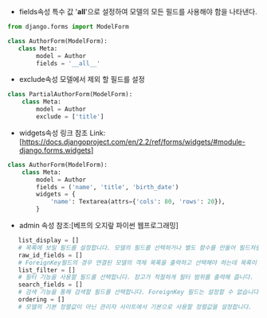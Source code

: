
* fields속성 특수 값 '__all__'으로 설정하여 모델의 모든 필드를 사용해야 함을 나타낸다. 

```python
from django.forms import ModelForm

class AuthorForm(ModelForm):
   class Meta:
        model = Author
        fields = '__all__'
```     
* exclude속성 모델에서 제외 할 필드를 설정 
```python
class PartialAuthorForm(ModelForm):
    class Meta:
        model = Author
        exclude = ['title']
```        
* widgets속성 링크 참조 Link:[https://docs.djangoproject.com/en/2.2/ref/forms/widgets/#module-django.forms.widgets]
```python
class AuthorForm(ModelForm):
    class Meta:
        model = Author
        fields = ('name', 'title', 'birth_date')
        widgets = {
            'name': Textarea(attrs={'cols': 80, 'rows': 20}),
        }
```        

* admin 속성 참조:[베프의 오지랖 파이썬 웹프로그래밍]
```python
   list_display = []
   # 목록에 보일 필드를 설정합니다. 모델의 필드를 선택하거나 별도 함수를 만들어 필드처럼 등록할 수 있습니다.
   raw_id_fields = []
   # ForeignKey필드의 경우 연결된 모델의 객체 목록을 출력하고 선택해야 하는데 목록이 너무 길 경우 불편해집니다. 이런 경우 raw_id_fields로 설정하      면 값을 써넣는형태로 바뀌고 검색 기능을 사용해 선택할 수 있게 됩니다.
   list_filter = []
   # 필터 기능을 사용할 필드를 선택합니다. 장고가 적절하게 필터 범위를 출력해 줍니다.
   search_fields = []
   # 검색 기능을 통해 검색할 필드를 선택합니다. ForeignKey 필드는 설정할 수 없습니다.
   ordering = []
   # 모델의 기본 정렬값이 아닌 관리자 사이트에서 기본으로 사용할 정렬값을 설정합니다.
   
```
